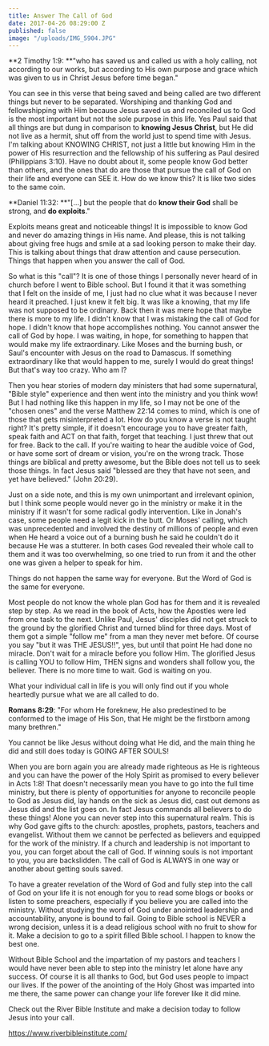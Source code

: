 ```yaml
---
title: Answer The Call of God
date: 2017-04-26 08:29:00 Z
published: false
image: "/uploads/IMG_5904.JPG"
---
```


**2 Timothy 1:9: **"who has saved us and called us with a holy calling, not according to our works, but according to His own purpose and grace which was given to us in Christ Jesus before time began."

You can see in this verse that being saved and being called are two different things but never to be separated. Worshiping and thanking God and fellowshipping with Him because Jesus saved us and reconciled us to God is the most important but not the sole purpose in this life. Yes Paul said that all things are but dung in comparison to **knowing Jesus Christ**, but He did not live as a hermit, shut off from the world just to spend time with Jesus. I'm talking about KNOWING CHRIST, not just a little but knowing Him in the power of His resurrection and the fellowship of his suffering as Paul desired (Philippians 3:10). Have no doubt about it, some people know God better than others, and the ones that do are those that pursue the call of God on their life and everyone can SEE it. How do we know this? It is like two sides to the same coin.

**Daniel 11:32: **"\[...\] but the people that do **know their God** shall be strong, and **do exploits**."

Exploits means great and noticeable things! It is impossible to know God and never do amazing things in His name. And please, this is not talking about giving free hugs and smile at a sad looking person to make their day. This is talking about things that draw attention and cause persecution. Things that happen when you answer the call of God.

So what is this "call"? It is one of those things I personally never heard of in church before I went to Bible school. But I found it that it was something that I felt on the inside of me, I just had no clue what it was because I never heard it preached. I just knew it felt big. It was like a knowing, that my life was not supposed to be ordinary. Back then it was mere hope that maybe there is more to my life. I didn't know that I was mistaking the call of God for hope. I didn't know that hope accomplishes nothing. You cannot answer the call of God by hope. I was waiting, in hope, for something to happen that would make my life extraordinary. Like Moses and the burning bush, or Saul's encounter with Jesus on the road to Damascus. If something extraordinary like that would happen to me, surely I would do great things! But that's way too crazy. Who am I?

Then you hear stories of modern day ministers that had some supernatural, "Bible style" experience and then went into the ministry and you think wow! But I had nothing like this happen in my life, so I may not be one of the "chosen ones" and the verse Matthew 22:14 comes to mind, which is one of those that gets misinterpreted a lot. How do you know a verse is not taught right? It's pretty simple, if it doesn't encourage you to have greater faith, speak faith and ACT on that faith, forget that teaching. I just threw that out for free. Back to the call. If you're waiting to hear the audible voice of God, or have some sort of dream or vision, you're on the wrong track. Those things are biblical and pretty awesome, but the Bible does not tell us to seek those things. In fact Jesus said "blessed are they that have not seen, and yet have believed." (John 20:29).

Just on a side note, and this is my own unimportant and irrelevant opinion, but I think some people would never go in the ministry or make it in the ministry if it wasn't for some radical godly intervention. Like in Jonah's case, some people need a legit kick in the butt. Or Moses' calling, which was unprecedented and involved the destiny of millions of people and even when He heard a voice out of a burning bush he said he couldn't do it because He was a stutterer. In both cases God revealed their whole call to them and it was too overwhelming, so one tried to run from it and the other one was given a helper to speak for him.

Things do not happen the same way for everyone. But the Word of God is the same for everyone.  

Most people do not know the whole plan God has for them and it is revealed step by step. As we read in the book of Acts, how the Apostles were led from one task to the next. Unlike Paul, Jesus'  disciples did not get struck to the ground by the glorified Christ and turned blind for three days. Most of them got a simple "follow me" from a man they never met before. Of course you say "but it was THE JESUS!!", yes, but until that point He had done no miracle.  Don't wait for a miracle before you follow Him. The glorified Jesus is calling YOU to follow Him, THEN signs and wonders shall follow you, the believer. There is no more time to wait. God is waiting on you.

What your individual call in life is you will only find out if you whole heartedly pursue what we are all called to do.

**Romans 8:29**: "For whom He foreknew, He also predestined to be conformed to the image of His Son, that He might be the firstborn among many brethren."

You cannot be like Jesus without doing what He did, and the main thing he did and still does today is GOING AFTER SOULS!

When you are born again you are already made righteous as He is righteous and you can have the power of the Holy Spirit as promised to every believer in Acts 1:8! That doesn't necessarily mean you have to go into the full time ministry, but there is plenty of opportunities for anyone to reconcile people to God as Jesus did, lay hands on the sick as Jesus did, cast out demons as Jesus did and the list goes on. In fact Jesus commands all believers to do these things! Alone you can never step into this supernatural realm. This is why God gave gifts to the church: apostles, prophets, pastors, teachers and evangelist. Without them we cannot be perfected as believers and equipped for the work of the ministry. If a church and leadership is not important to you, you can forget about the call of God. If winning souls is not important to you, you are backslidden. The call of God is ALWAYS in one way or another about getting souls saved.

To have a greater revelation of the Word of God and fully step into the call of God on your life it is not enough for you to read some blogs or books or listen to some preachers, especially if you believe you are called into the ministry. Without studying the word of God under anointed leadership and accountability, anyone is bound to fail. Going to Bible school is NEVER a wrong decision, unless it is a dead religious school with no fruit to show for it. Make a decision to go to a spirit filled Bible school. I happen to know the best one.

Without Bible School and the impartation of my pastors and teachers I would have never been able to step into the ministry let alone have any success. Of course it is all thanks to God, but God uses people to impact our lives. If the power of the anointing of the Holy Ghost was imparted into me there, the same power can change your life forever like it did mine.

Check out the River Bible Institute and make a decision today to follow Jesus into your call.

https://www.riverbibleinstitute.com/ 